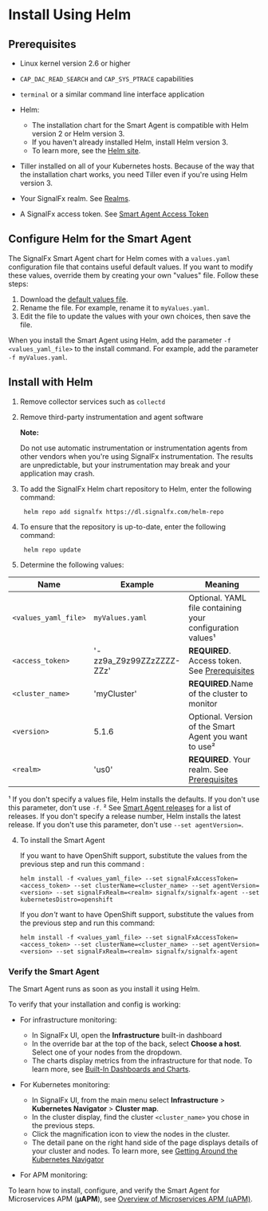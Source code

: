 # Install Using Helm

## Prerequisites

* Linux kernel version 2.6 or higher
* `CAP_DAC_READ_SEARCH` and `CAP_SYS_PTRACE` capabilities
* `terminal` or a similar command line interface application
* Helm:

  - The installation chart for the Smart Agent is compatible with Helm version 2 or Helm version 3.
  - If you haven't already installed Helm, install Helm version 3.
  - To learn more, see the [Helm site](https://helm.sh/).

* Tiller installed on all of your Kubernetes hosts. Because of
  the way that the installation chart works, you need Tiller even if you're using
  Helm version 3.
* Your SignalFx realm. See [Realms](../../../_sidebars-and-includes/realm-note.html).
* A SignalFx access token. See [Smart Agent Access Token](../../../_sidebars-and-includes/access-token.html)


## Configure Helm for the Smart Agent

The SignalFx Smart Agent chart for Helm comes with a `values.yaml` configuration
file that contains useful default values. If you want to modify these values,
override them by creating your own "values" file. Follow these steps:

1. Download the [default values file](https://github.com/signalfx/signalfx-agent/blob/master/deployments/k8s/helm/signalfx-agent/values.yaml).
2. Rename the file. For example, rename it to `myValues.yaml`.
3. Edit the file to update the values with your own choices, then save the file.

When you install the Smart Agent using Helm, add the parameter `-f <values_yaml_file>` to the install command.
For example, add the parameter `-f myValues.yaml`.

## Install with Helm

1. Remove collector services such as `collectd`
2. Remove third-party instrumentation and agent software

   **Note:**

   Do not use automatic instrumentation or instrumentation agents from
   other vendors when you're using SignalFx instrumentation. The results
   are unpredictable, but your instrumentation may break and your
   application may crash.

3. To add the SignalFx Helm chart repository to Helm, enter the following command:

        helm repo add signalfx https://dl.signalfx.com/helm-repo

4. To ensure that the repository is up-to-date, enter the following command:

        helm repo update

5. Determine the following values:

| Name                 | Example                  | Meaning                                                         |
|----------------------|--------------------------|-----------------------------------------------------------------|
| `<values_yaml_file>` | `myValues.yaml`          | Optional. YAML file containing your configuration values¹       |
| `<access_token>`     | '-zz9a_Z9z99ZZzZZZZ-ZZz' | **REQUIRED**. Access token. See [Prerequisites](#prerequisites) |
| `<cluster_name>`     | 'myCluster'              | **REQUIRED**.Name of the cluster to monitor                     |
| `<version>`          | 5.1.6                    | Optional. Version of the Smart Agent you want to use²           |
| `<realm>`            | 'us0'                    | **REQUIRED**. Your realm. See [Prerequisites](#prerequisites)   |

¹ If you don't specify a values file, Helm installs the defaults. If you don't use this parameter,
  don't use `-f`.
² See [Smart Agent releases](https://github.com/signalfx/signalfx-agent/releases) for
  a list of releases. If you don't specify a release number, Helm installs the latest release. If you don't
  use this parameter, don't use `--set agentVersion=`.

4. To install the Smart Agent

   If you want to have OpenShift support, substitute the values from the previous step and run this command :

       helm install -f <values_yaml_file> --set signalFxAccessToken=<access_token> --set clusterName=<cluster_name> --set agentVersion=<version> --set signalFxRealm=<realm> signalfx/signalfx-agent --set kubernetesDistro=openshift

   If you *don't* want to have OpenShift support, substitute the values from the previous step and run this command:

       helm install -f <values_yaml_file> --set signalFxAccessToken=<access_token> --set clusterName=<cluster_name> --set agentVersion=<version> --set signalFxRealm=<realm> signalfx/signalfx-agent

### Verify the Smart Agent

The Smart Agent runs as soon as you install it using Helm.

To verify that your installation and config is working:

* For infrastructure monitoring:
  - In SignalFx UI, open the **Infrastructure** built-in dashboard
  - In the override bar at the top of the back, select **Choose a host**. Select one of your nodes from the dropdown.
  - The charts display metrics from the infrastructure for that node.
    To learn more, see [Built-In Dashboards and Charts](https://docs.signalfx.com/en/latest/getting-started/built-in-content/built-in-dashboards.html).

* For Kubernetes monitoring:
  - In SignalFx UI, from the main menu select **Infrastructure** > **Kubernetes Navigator** > **Cluster map**.
  - In the cluster display, find the cluster `<cluster_name>` you chose in the previous steps.
  - Click the magnification icon to view the nodes in the cluster.
  - The detail pane on the right hand side of the page displays details of your cluster and nodes.
    To learn more, see [Getting Around the Kubernetes Navigator](https://docs.signalfx.com/en/latest/integrations/kubernetes/get-around-k8s-navigator.html)

* For APM monitoring:

To learn how to install, configure, and verify the Smart Agent for Microservices APM (**µAPM**), see
[Overview of Microservices APM (µAPM)](https://docs.signalfx.com/en/latest/apm2/apm2-overview/apm2-overview.html).



